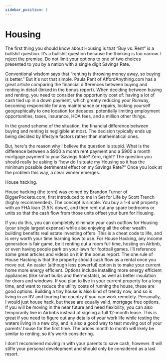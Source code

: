```yaml
---
sidebar_position: 1
---
```


# Housing

The first thing you should know about Housing is that “Buy vs. Rent” is a bullshit question. It’s a bullshit question because the thinking is too narrow. I reject the premise. Do not limit your options to one of two choices presented to you by a nation with a single digit Savings Rate. 

Conventional wisdom says that “renting is throwing money away, so buying is better.” But it's not that simple. Paula Pant of AffordAnything.com has a great article comparing the financial differences between buying and renting in detail (linked in the bonus report). When deciding between buying and renting, you need to consider the opportunity cost of:
having a lot of cash tied up in a down payment, which greatly reducing your Runway,
becoming responsible for any maintenance or repairs,
locking yourself geographically to one location for decades, potentially limiting employment opportunities,
taxes, insurance, HOA fees, and a million other things.

In the grand scheme of the situation, the financial difference between buying and renting is negligible at most. The decision typically ends up being decided by lifestyle factors rather than mathematical ones. 

But, here's the reason why I believe the question is stupid. What is the difference between a $900 a month rent payment and a $900 a month mortgage payment to your Savings Rate? Zero, right? 
The question you should really be asking is “how do I situate my Housing so it has the minimum possible detrimental effect on my Savings Rate?” Once you look at the problem this way, a clear winner emerges. 

House hacking.

House hacking (the term) was coined by Brandon Turner of BiggerPockets.com, first introduced to me in Set for Life by Scott Trench (highly recommended).
The concept is simple. You buy a 1-4 unit property with an FHA loan (3.5% down), and then rent out any spare bedrooms or units so that the cash flow from those units offset your burn for Housing. 

If you do this, you can completely eliminate your cash outflow for Housing (your single largest expense) while also enjoying all the other wealth building benefits real estate investing offers. This is a cheat code to life, and is very worth your time learning how to use.
For House Hacking, any income generation is fair game, be it renting out a room full time, hosting on Airbnb, or even having people park on your lawn for football games. I’ll reference some great articles and videos on it in the bonus report. The one rule of House Hacking is that the property should cash flow as a rental once you move out.
An easier (although less powerful) option is to make your current home more energy efficient. Options include installing more energy efficient appliances (like smart bulbs and thermostats), as well as better insulation for doors and windows. If you plan to live in your current property for a long time, and want to reduce the utility costs of running the house, these are good options.
Building a tiny house is also kind of trendy now, and so is living in an RV and touring the country if you can work remotely. Personally, I would just house hack, but these are equally valid, mortgage free options.
If you will be moving in the near future and need flexibility, you can also temporarily live in Airbnbs instead of signing a full 12-month lease. This is great if you need to figure out any details of your work life while testing the waters living in a new city, and is also a good way to test moving out of your parents’ house for the first time. The prices month to month will likely be similar to renting, so it's worth considering. 

I don’t recommend moving in with your parents to save cash, however. It will stifle your personal development and should only be considered as a last resort. 